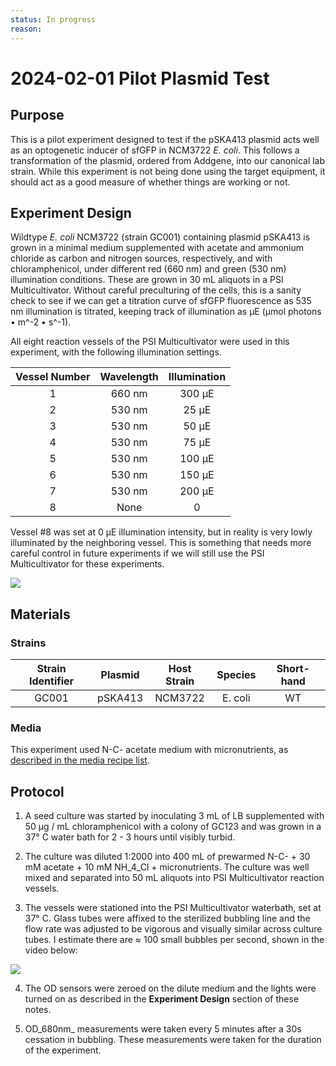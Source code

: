 ```yaml
---
status: In progress
reason: 
---
```


# 2024-02-01 Pilot Plasmid Test

## Purpose
This is a pilot experiment designed to test if the pSKA413 plasmid acts well 
as an optogenetic inducer of sfGFP in NCM3722 *E. coli*. This follows a transformation 
of the plasmid, ordered from Addgene, into our canonical lab strain. While this 
experiment is not being done using the target equipment, it should act as a good 
measure of whether things are working or not. 

## Experiment Design
Wildtype *E. coli* NCM3722 (strain GC001) containing plasmid pSKA413 is grown in
a minimal medium supplemented with acetate and ammonium chloride as carbon and 
nitrogen sources, respectively, and with chloramphenicol, under different red
(660 nm) and green (530 nm) illumination conditions. These are grown in 30 mL
aliquots in a PSI Multicultivator. Without careful preculturing of the cells, 
this is a sanity check to see if we can get a titration curve of sfGFP
fluorescence as 535 nm illumination is titrated, keeping track of illumination
as µE (µmol photons • m^-2 • s^-1).

All eight reaction vessels of the PSI Multicultivator were used in this experiment, 
with the following illumination settings.

| Vessel Number | Wavelength | Illumination |
|:--:|:--:|:--:|
| 1 | 660 nm | 300 µE |
| 2 | 530 nm | 25 µE | 
| 3 | 530 nm | 50 µE |
| 4 | 530 nm | 75 µE |
| 5 | 530 nm | 100 µE |
| 6 | 530 nm | 150 µE |
| 7 | 530 nm | 200 µE | 
| 8 | None | 0 |

Vessel #8 was set at 0 µE illumination intensity, but in reality is very lowly 
illuminated by the neighboring vessel. This is something that needs more careful
control in future experiments if we will still use the PSI Multicultivator for
these experiments.

![](data/2024-01-31_cultivator_image.png)

## Materials 

### Strains

| Strain Identifier | Plasmid | Host Strain | Species | Short-hand |
|:--:|:--:|:--:|:--:|:--:|
| GC001 | pSKA413 | NCM3722 | E. coli | WT |

### Media
This experiment used N-C- acetate medium with micronutrients, as 
[described in the media recipe list](../../../miscellaneous/media_recipes.md).  

## Protocol 
1. A seed culture was started by inoculating 3 mL of LB supplemented with 50 µg / mL chloramphenicol
with a colony of GC123 and was grown in a 37° C water bath for 2 - 3 hours until 
visibly turbid. 

2. The culture was diluted 1:2000 into 400 mL of prewarmed N-C- + 30 mM acetate + 10 mM
NH_4_Cl + micronutrients. The culture was well mixed and separated into 50 mL aliquots
into PSI Multicultivator reaction vessels. 

3. The vessels were stationed into the PSI Multicultivator waterbath, set at 37° C. 
Glass tubes were affixed to the sterilized bubbling line and the flow rate was 
adjusted to be vigorous and visually similar across culture tubes. I estimate there are ≈ 100 small bubbles per second,
shown in the video below:

![](data/2024-01-31_bubbling.gif) 

4. The OD sensors were zeroed on the dilute medium and the lights were turned on as 
described in the **Experiment Design** section of these notes. 

5. OD_680nm_ measurements were taken every 5 minutes after a 30s cessation in bubbling. These measurements were 
taken for the duration of the experiment. 

